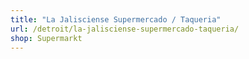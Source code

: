```yaml
---
title: "La Jalisciense Supermercado / Taqueria"
url: /detroit/la-jalisciense-supermercado-taqueria/
shop: Supermarkt
---
```

